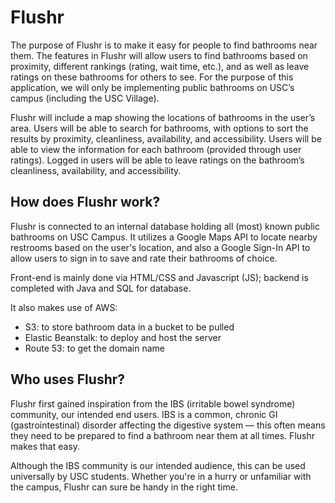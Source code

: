 # Flushr

The purpose of Flushr is to make it easy for people to find bathrooms near them. The features in Flushr will allow users to find bathrooms based on proximity, different rankings (rating, wait time, etc.), and as well as leave ratings on these bathrooms for others to see. For the purpose of this application, we will only be implementing public bathrooms on USC’s campus (including the USC Village).

Flushr will include a map showing the locations of bathrooms in the user’s area. Users will be able to search for bathrooms, with options to sort the results by proximity, cleanliness, availability, and accessibility. Users will be able to view the information for each bathroom (provided through user ratings). Logged in users will be able to leave ratings on the bathroom’s cleanliness, availability, and accessibility.


## How does Flushr work?

Flushr is connected to an internal database holding all (most) known public bathrooms on USC Campus. It utilizes a Google Maps API to locate nearby restrooms based on the user's location, and also a Google Sign-In API to allow users to sign in to save and rate their bathrooms of choice.

Front-end is mainly done via HTML/CSS and Javascript (JS); backend is completed with Java and SQL for database.

It also makes use of AWS:
- S3: to store bathroom data in a bucket to be pulled
- Elastic Beanstalk: to deploy and host the server
- Route 53: to get the domain name


## Who uses Flushr?

Flushr first gained inspiration from the IBS (irritable bowel syndrome) community, our intended end users. IBS is a common, chronic GI (gastrointestinal) disorder affecting the digestive system — this often means they need to be prepared to find a bathroom near them at all times. Flushr makes that easy.

Although the IBS community is our intended audience, this can be used universally by USC students. Whether you're in a hurry or unfamiliar with the campus, Flushr can sure be handy in the right time.


